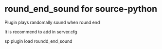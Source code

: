 # round_end_sound for source-python

Plugin plays randomally sound when round end

It is recommend to add in server.cfg

sp plugin load roundd_end_sound
